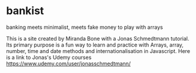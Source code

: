 # bankist
banking meets minimalist, meets fake money to play with arrays

This is a site created by Miranda Bone with a Jonas Schmedtmann tutorial. 
Its primary purpose is a fun way to learn and practice with Arrays, array, number, time and date methods and internationalisation in Javascript.
Here is a link to Jonas's Udemy courses https://www.udemy.com/user/jonasschmedtmann/
